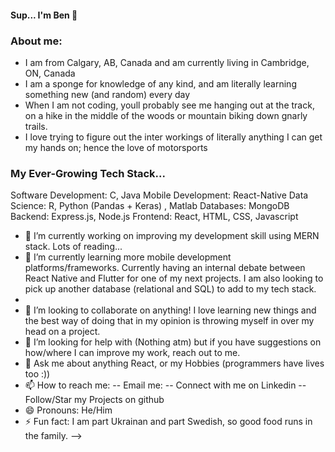 #### Sup... I'm Ben 👋

### About me:
- I am from Calgary, AB, Canada and am currently living in Cambridge, ON, Canada
- I am a sponge for knowledge of any kind, and am literally learning something new (and random) every day
- When I am not coding, youll probably see me hanging out at the track, on a hike in the middle of the woods or mountain biking down gnarly trails. 
- I love trying to figure out the inter workings of literally anything I can get my hands on; hence the love of motorsports

### My Ever-Growing Tech Stack...

Software Development: C, Java
Mobile Development: React-Native
Data Science: R, Python (Pandas + Keras) , Matlab
Databases: MongoDB
Backend: Express.js, Node.js
Frontend: React, HTML, CSS, Javascript

- 🔭 I’m currently working on improving my development skill using MERN stack. Lots of reading...
- 🌱 I’m currently learning  more mobile development platforms/frameworks. Currently having an internal debate between React Native and Flutter for one of my next projects. I am also looking to pick up another database (relational and SQL) to add to my tech stack.
- 
- 👯 I’m looking to collaborate on anything! I love learning new things and the best way of doing that in my opinion is throwing myself in over my head on a project.
- 🤔 I’m looking for help with (Nothing atm) but if you have suggestions on how/where I can improve my work, reach out to me.
- 💬 Ask me about anything React, or my Hobbies (programmers have lives too :))
- 📫 How to reach me: 
   -- Email me:
   -- Connect with me on Linkedin
   -- Follow/Star my Projects on github
- 😄 Pronouns: He/Him
- ⚡ Fun fact: I am part Ukrainan and part Swedish, so good food runs in the family.
-->
